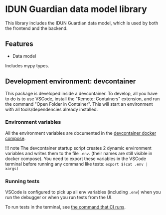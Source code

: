 # IDUN Guardian data model library

This library includes the IDUN Guardian data model, which is used by both the frontend and the backend.

## Features

- Data model

Includes mypy types.

## Development environment: devcontainer

This package is developed inside a devcontainer.
To develop, all you have to do is to use VSCode, install the "Remote: Containers" extension, and run the command "Open Folder in Container".
This will start an environment with all tools/dependencies already installed.

### Environment variables

All the environment variables are documented in the [devcontainer docker compose](.devcontainer/docker-compose.yml).

!!! note
    The devcontainer startup script creates 2 dynamic environment variables and writes them to the file `.env`.
    (their names are still visible in docker compose).
    You need to export these variables in the VSCode terminal before running any command like tests:
    `export $(cat .env | xargs)`

### Running tests

VSCode is configured to pick up all env variables (including `.env`) when you run the debugger or when you run tests from the UI.

To run tests in the terminal, see [the command that CI runs](.ci/pre-merge).